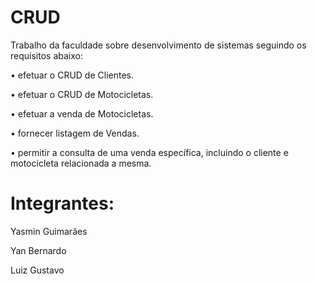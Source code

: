 # CRUD

Trabalho da faculdade sobre desenvolvimento de sistemas seguindo os requisitos abaixo:

•	efetuar o CRUD de Clientes. 

•	efetuar o CRUD de Motocicletas. 

•	efetuar a venda de Motocicletas. 

•	fornecer listagem de Vendas. 

•	permitir a consulta de uma venda específica, incluindo o cliente e motocicleta relacionada a mesma. 

#
# Integrantes:
 
Yasmin Guimarães

Yan Bernardo

Luiz Gustavo
